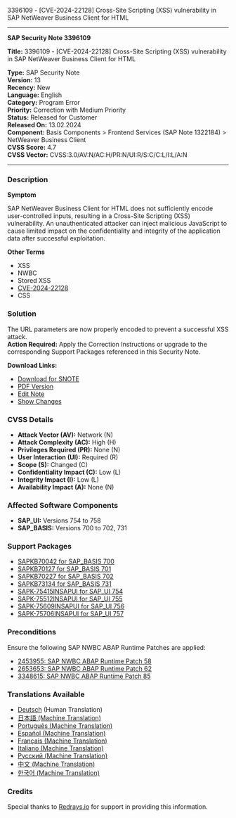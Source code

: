 3396109 - [CVE-2024-22128] Cross-Site Scripting (XSS) vulnerability in SAP NetWeaver Business Client for HTML

---

**SAP Security Note 3396109**

**Title:** 3396109 - [CVE-2024-22128] Cross-Site Scripting (XSS) vulnerability in SAP NetWeaver Business Client for HTML

**Type:** SAP Security Note  
**Version:** 13  
**Recency:** New  
**Language:** English  
**Category:** Program Error  
**Priority:** Correction with Medium Priority  
**Status:** Released for Customer  
**Released On:** 13.02.2024  
**Component:** Basis Components > Frontend Services (SAP Note 1322184) > NetWeaver Business Client  
**CVSS Score:** 4.7  
**CVSS Vector:** CVSS:3.0/AV:N/AC:H/PR:N/UI:R/S:C/C:L/I:L/A:N

---

### **Description**

**Symptom**

SAP NetWeaver Business Client for HTML does not sufficiently encode user-controlled inputs, resulting in a Cross-Site Scripting (XSS) vulnerability. An unauthenticated attacker can inject malicious JavaScript to cause limited impact on the confidentiality and integrity of the application data after successful exploitation.

**Other Terms**

- XSS
- NWBC
- Stored XSS
- [CVE-2024-22128](https://www.cve.org/CVERecord?id=CVE-2024-22128)
- CSS

### **Solution**

The URL parameters are now properly encoded to prevent a successful XSS attack.  
**Action Required:** Apply the Correction Instructions or upgrade to the corresponding Support Packages referenced in this Security Note.

**Download Links:**

- [Download for SNOTE](https://notesdownloads.sap.com/note/0040000000163462024)
- [PDF Version](https://userapps.support.sap.com/sap/support/sfm/notes/print/0003396109?language=en-US&token=3D8147026B6AA60CF949AD51987F25FD)
- [Edit Note](https://me.sap.com/sap/support/notes/edit/0003396109)
- [Show Changes](https://me.sap.com/sap/support/notes/compare/0003396109)

### **CVSS Details**

- **Attack Vector (AV):** Network (N)
- **Attack Complexity (AC):** High (H)
- **Privileges Required (PR):** None (N)
- **User Interaction (UI):** Required (R)
- **Scope (S):** Changed (C)
- **Confidentiality Impact (C):** Low (L)
- **Integrity Impact (I):** Low (L)
- **Availability Impact (A):** None (N)

### **Affected Software Components**

- **SAP_UI:** Versions 754 to 758
- **SAP_BASIS:** Versions 700 to 702, 731

### **Support Packages**

- [SAPKB70042 for SAP_BASIS 700](https://me.sap.com/supportpackage/SAPKB70042)
- [SAPKB70127 for SAP_BASIS 701](https://me.sap.com/supportpackage/SAPKB70127)
- [SAPKB70227 for SAP_BASIS 702](https://me.sap.com/supportpackage/SAPKB70227)
- [SAPKB73134 for SAP_BASIS 731](https://me.sap.com/supportpackage/SAPKB73134)
- [SAPK-75415INSAPUI for SAP_UI 754](https://me.sap.com/supportpackage/SAPK-75415INSAPUI)
- [SAPK-75512INSAPUI for SAP_UI 755](https://me.sap.com/supportpackage/SAPK-75512INSAPUI)
- [SAPK-75609INSAPUI for SAP_UI 756](https://me.sap.com/supportpackage/SAPK-75609INSAPUI)
- [SAPK-75706INSAPUI for SAP_UI 757](https://me.sap.com/supportpackage/SAPK-75706INSAPUI)

### **Preconditions**

Ensure the following SAP NWBC ABAP Runtime Patches are applied:

- [2453955: SAP NWBC ABAP Runtime Patch 58](https://me.sap.com/notes/2453955)
- [2653653: SAP NWBC ABAP Runtime Patch 62](https://me.sap.com/notes/2653653)
- [3348615: SAP NWBC ABAP Runtime Patch 85](https://me.sap.com/notes/3348615)

### **Translations Available**

- [Deutsch](https://me.sap.com/notes/0003396109/D) (Human Translation)
- [日本語 (Machine Translation)](https://me.sap.com/notes/0003396109/J)
- [Português (Machine Translation)](https://me.sap.com/notes/0003396109/P)
- [Español (Machine Translation)](https://me.sap.com/notes/0003396109/S)
- [Français (Machine Translation)](https://me.sap.com/notes/0003396109/F)
- [Italiano (Machine Translation)](https://me.sap.com/notes/0003396109/I)
- [Русский (Machine Translation)](https://me.sap.com/notes/0003396109/R)
- [中文 (Machine Translation)](https://me.sap.com/notes/0003396109/1)
- [한국어 (Machine Translation)](https://me.sap.com/notes/0003396109/3)

### **Credits**

Special thanks to [Redrays.io](https://redrays.io) for support in providing this information.